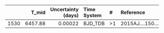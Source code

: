 |      |   T_mid |   Uncertainty (days) | Time System   | #   | Reference           |
|-----:|--------:|---------------------:|:--------------|:----|:--------------------|
| 1530 | 6457.88 |              0.00022 | BJD_TDB       | >1  | 2015AJ....150...33B |
